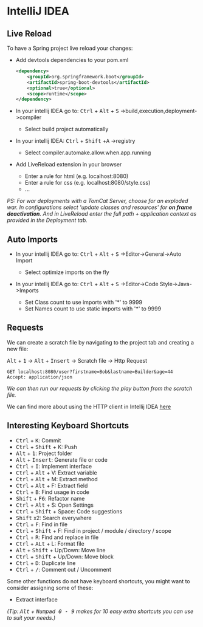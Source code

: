 # IntelliJ IDEA

## Live Reload

To have a Spring project live reload your changes:

- Add devtools dependencies to your pom.xml

    ```xml
    <dependency>
        <groupId>org.springframework.boot</groupId>
        <artifactId>spring-boot-devtools</artifactId>
        <optional>true</optional>
        <scope>runtime</scope>
    </dependency>
    ```

- In your intellij IDEA go to: <kbd>Ctrl</kbd> + <kbd>Alt</kbd> + <kbd>S</kbd> ->build,execution,deployment->compiler
    - Select build project automatically
- In your intellij IDEA: <kbd>Ctrl</kbd> + <kbd>Shift</kbd> +<kbd>A</kbd> ->registry
    - Select compiler.automake.allow.when.app.running
- Add LiveReload extension in your browser
    - Enter a rule for html (e.g. localhost:8080)
    - Enter a rule for css (e.g. localhost:8080/style.css)
    - ...

*PS: For war deployments with a TomCat Server, choose for an exploded war. In configurations select 'update classes and
resources' for **on frame deactivation**. And in LiveReload enter the full path + application context as provided in the
Deployment tab.*

## Auto Imports

- In your intellij IDEA go to: <kbd>Ctrl</kbd> + <kbd>Alt</kbd> + <kbd>S</kbd> ->Editor->General->Auto Import
    - Select optimize imports on the fly

- In your intellij IDEA go to: <kbd>Ctrl</kbd> + <kbd>Alt</kbd> + <kbd>S</kbd> ->Editor->Code Style->Java->Imports
    - Set Class count to use imports with '*' to 9999
    - Set Names count to use static imports with '*' to 9999

## Requests

We can create a scratch file by navigating to the project tab and creating a new file:

<kbd>Alt</kbd> + <kbd>1</kbd> -> <kbd>Alt</kbd> + <kbd>Insert</kbd> -> Scratch file -> Http Request

```http request
GET localhost:8080/user?firstname=Bob&lastname=Builder&age=44
Accept: application/json
```

*We can then run our requests by clicking the play button from the scratch file.*

We can find more about using the HTTP client in Intellij
IDEA [here](https://www.jetbrains.com/help/idea/http-client-in-product-code-editor.html)

## Interesting Keyboard Shortcuts

- <kbd>Ctrl</kbd> + <kbd>K</kbd>: Commit
- <kbd>Ctrl</kbd> + <kbd>Shift</kbd> + K</kbd>: Push
- <kbd>Alt</kbd> + <kbd>1</kbd>: Project folder
- <kbd>Alt</kbd> + <kbd>Insert</kbd>: Generate file or code
- <kbd>Ctrl</kbd> + <kbd>I</kbd>: Implement interface
- <kbd>Ctrl</kbd> + <kbd>Alt</kbd> + V</kbd>: Extract variable
- <kbd>Ctrl</kbd> + <kbd>Alt</kbd> + M</kbd>: Extract method
- <kbd>Ctrl</kbd> + <kbd>Alt</kbd> + F</kbd>: Extract field
- <kbd>Ctrl</kbd> + <kbd>B</kbd>: Find usage in code
- <kbd>Shift</kbd> + <kbd>F6</kbd>: Refactor name
- <kbd>Ctrl</kbd> + <kbd>Alt</kbd> + S</kbd>: Open Settings
- <kbd>Ctrl</kbd> + <kbd>Shift</kbd> + Space</kbd>: Code suggestions
- <kbd>Shift</kbd> x2: Search everywhere
- <kbd>Ctrl</kbd> + <kbd>F</kbd>: Find in file
- <kbd>Ctrl</kbd> + <kbd>Shift</kbd> + F</kbd>: Find in project / module / directory / scope
- <kbd>Ctrl</kbd> + <kbd>R</kbd>: Find and replace in file
- <kbd>Ctrl</kbd> + <kbd>ALt</kbd> + L</kbd>: Format file
- <kbd>Alt</kbd> + <kbd>Shift</kbd> + Up/Down</kbd>: Move line
- <kbd>Ctrl</kbd> + <kbd>Shift</kbd> + Up/Down</kbd>: Move block
- <kbd>Ctrl</kbd> + <kbd>D</kbd>: Duplicate line
- <kbd>Ctrl</kbd> + <kbd>/</kbd>: Comment out / Uncomment

Some other functions do not have keyboard shortcuts, you might want to consider assigning some of these:

- Extract interface

*(Tip: <kbd>Alt</kbd> + <kbd>Numpad 0 - 9</kbd> makes for 10 easy extra shortcuts you can use to suit your needs.)*